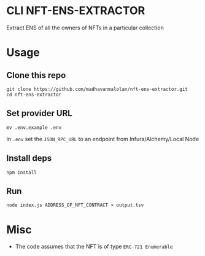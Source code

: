 # CLI NFT-ENS-EXTRACTOR
Extract ENS of all the owners of NFTs in a particular collection

# Usage
## Clone this repo
```
git clone https://github.com/madhavanmalolan/nft-ens-extractor.git
cd nft-ens-extractor
```

## Set provider URL
```
mv .env.example .env
```
In `.env` set the `JSON_RPC_URL` to an endpoint from Infura/Alchemy/Local Node

## Install deps
```
npm install
```

## Run
```
node index.js ADDRESS_OF_NFT_CONTRACT > output.tsv
```

# Misc
- The code assumes that the NFT is of type `ERC-721 Enumerable`

